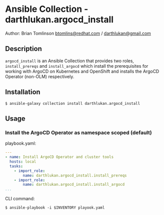 # Ansible Collection - darthlukan.argocd_install

Author: Brian Tomlinson <btomlins@redhat.com> / <darthlukan@gmail.com>


## Description

`argocd_install` is an Ansible Collection that provides two roles, `install_prereqs` and `install_argocd` which install
the prerequisites for working with ArgoCD on Kubernetes and OpenShift and installs the ArgoCD Operator (non-OLM)
respectively.


## Installation

```
$ ansible-galaxy collection install darthlukan.argocd_install
```


## Usage

### Install the ArgoCD Operator as namespace scoped (default)

playbook.yaml:
```yaml
---
- name: Install ArgoCD Operator and cluster tools
  hosts: local
  tasks:
    - import_role:
        name: darthlukan.argocd_install.install_prereqs
    - import_role:
        name: darthlukan.argocd_install.install_argocd
...
```
CLI command:
```
$ ansible-playbook -i $INVENTORY playook.yaml
```

### Install the ArgoCD Operator as cluster scoped

playbook.yaml:
```yaml
---
- name: Install ArgoCD Operator and cluster tools
  hosts: local
  tasks:
    - import_role:
        name: darthlukan.argocd_install.install_prereqs
    - import_role:
        name: darthlukan.argocd_install.install_argocd
...
```
CLI command:
```
$ ansible-playbook -i $INVENTORY playbook.yaml -e scope=cluster
```

### Uninstall the ArgoCD Operator

playbook.yaml:
```yaml
---
- name: Install ArgoCD Operator and cluster tools
  hosts: local
  tasks:
    - import_role:
        name: darthlukan.argocd_install.install_prereqs
    - import_role:
        name: darthlukan.argocd_install.install_argocd
...
```
CLI command:
```
$ ansible-playbook -i $INVENTORY playbook.yaml -e stat=absent
```

*IMPORTANT!* If you do not want to remove the tools such as `kubectl`, `oc`, and `argocd` from the user's `~/bin`,
exclude the `darthlukan.argocd_instal.install_prereqs` role from your playbook!

## License

Apache-2.0, see LICENSE file.
